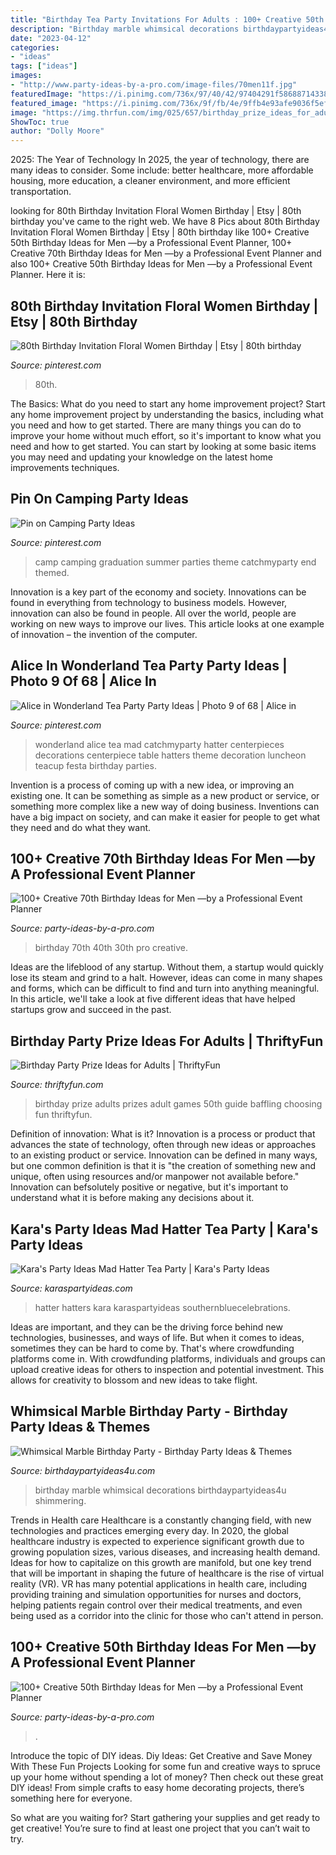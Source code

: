 ```yaml
---
title: "Birthday Tea Party Invitations For Adults : 100+ Creative 50th Birthday Ideas For Men —by A Professional Event Planner"
description: "Birthday marble whimsical decorations birthdaypartyideas4u shimmering"
date: "2023-04-12"
categories:
- "ideas"
tags: ["ideas"]
images:
- "http://www.party-ideas-by-a-pro.com/image-files/70men11f.jpg"
featuredImage: "https://i.pinimg.com/736x/97/40/42/97404291f58688714338d44c618e318f.jpg"
featured_image: "https://i.pinimg.com/736x/9f/fb/4e/9ffb4e93afe9036f5effe407111d9720--summer-camp-themed-party-school-parties.jpg"
image: "https://img.thrfun.com/img/025/657/birthday_prize_ideas_for_adults_l1.jpg"
ShowToc: true
author: "Dolly Moore"
---
```



2025: The Year of Technology
In 2025, the year of technology, there are many ideas to consider. Some include: better healthcare, more affordable housing, more education, a cleaner environment, and more efficient transportation.

	

		
looking for 80th Birthday Invitation Floral Women Birthday | Etsy | 80th birthday you've came to the right web. We have 8 Pics about 80th Birthday Invitation Floral Women Birthday | Etsy | 80th birthday like 100+ Creative 50th Birthday Ideas for Men —by a Professional Event Planner, 100+ Creative 70th Birthday Ideas for Men —by a Professional Event Planner and also 100+ Creative 50th Birthday Ideas for Men —by a Professional Event Planner. Here it is:
		
    
## 80th Birthday Invitation Floral Women Birthday | Etsy | 80th Birthday

<img loading=lazy src="https://i.pinimg.com/736x/97/40/42/97404291f58688714338d44c618e318f.jpg" onerror="this.onerror=null;this.src='https://tse2.mm.bing.net/th?id=OIP.asN1nFdiG4rzAtTFlZpFQwHaHa&amp;pid=15.1';" alt="80th Birthday Invitation Floral Women Birthday | Etsy | 80th birthday">

_Source: pinterest.com_

>80th. 

	

The Basics: What do you need to start any home improvement project?
Start any home improvement project by understanding the basics, including what you need and how to get started. There are many things you can do to improve your home without much effort, so it's important to know what you need and how to get started. You can start by looking at some basic items you may need and updating your knowledge on the latest home improvements techniques.

    
## Pin On Camping Party Ideas

<img loading=lazy src="https://i.pinimg.com/736x/9f/fb/4e/9ffb4e93afe9036f5effe407111d9720--summer-camp-themed-party-school-parties.jpg" onerror="this.onerror=null;this.src='https://tse4.mm.bing.net/th?id=OIP.Avz2uVK01grSA015_SPuJQHaJl&amp;pid=15.1';" alt="Pin on Camping Party Ideas">

_Source: pinterest.com_

>camp camping graduation summer parties theme catchmyparty end themed. 

	

Innovation is a key part of the economy and society. Innovations can be found in everything from technology to business models. However, innovation can also be found in people. All over the world, people are working on new ways to improve our lives. This article looks at one example of innovation – the invention of the computer.

    
## Alice In Wonderland Tea Party Party Ideas | Photo 9 Of 68 | Alice In

<img loading=lazy src="https://i.pinimg.com/736x/82/2f/f2/822ff28beffca72e3e00a635c737e2b7--wonderland-party-centerpiece-ideas.jpg" onerror="this.onerror=null;this.src='https://tse2.mm.bing.net/th?id=OIP.WM175X2H5zG0Od_6JmUxjwHaLH&amp;pid=15.1';" alt="Alice in Wonderland Tea Party Party Ideas | Photo 9 of 68 | Alice in">

_Source: pinterest.com_

>wonderland alice tea mad catchmyparty hatter centerpieces decorations centerpiece table hatters theme decoration luncheon teacup festa birthday parties. 

	

Invention is a process of coming up with a new idea, or improving an existing one. It can be something as simple as a new product or service, or something more complex like a new way of doing business. Inventions can have a big impact on society, and can make it easier for people to get what they need and do what they want.

    
## 100+ Creative 70th Birthday Ideas For Men —by A Professional Event Planner

<img loading=lazy src="http://www.party-ideas-by-a-pro.com/image-files/70men11f.jpg" onerror="this.onerror=null;this.src='https://tse4.mm.bing.net/th?id=OIP.kRjKfJYXmKU2hioK_dF2_wAAAA&amp;pid=15.1';" alt="100+ Creative 70th Birthday Ideas for Men —by a Professional Event Planner">

_Source: party-ideas-by-a-pro.com_

>birthday 70th 40th 30th pro creative. 

	

Ideas are the lifeblood of any startup. Without them, a startup would quickly lose its steam and grind to a halt. However, ideas can come in many shapes and forms, which can be difficult to find and turn into anything meaningful. In this article, we'll take a look at five different ideas that have helped startups grow and succeed in the past.

    
## Birthday Party Prize Ideas For Adults | ThriftyFun

<img loading=lazy src="https://img.thrfun.com/img/025/657/birthday_prize_ideas_for_adults_l1.jpg" onerror="this.onerror=null;this.src='https://tse4.mm.bing.net/th?id=OIP.vRBzL9v4e9hvslZxB1eVigHaLF&amp;pid=15.1';" alt="Birthday Party Prize Ideas for Adults | ThriftyFun">

_Source: thriftyfun.com_

>birthday prize adults prizes adult games 50th guide baffling choosing fun thriftyfun. 

	

Definition of innovation: What is it?
Innovation is a process or product that advances the state of technology, often through new ideas or approaches to an existing product or service. Innovation can be defined in many ways, but one common definition is that it is "the creation of something new and unique, often using resources and/or manpower not available before." 
Innovation can befsolutely positive or negative, but it's important to understand what it is before making any decisions about it.

    
## Kara&#039;s Party Ideas Mad Hatter Tea Party | Kara&#039;s Party Ideas

<img loading=lazy src="https://www.karaspartyideas.com/wp-content/uploads/2012/05/robynprestonphotography-2012-34_600x900.jpg" onerror="this.onerror=null;this.src='https://tse4.mm.bing.net/th?id=OIP.U886wz1iauuIY5ZeH4CE8wHaLH&amp;pid=15.1';" alt="Kara&#039;s Party Ideas Mad Hatter Tea Party | Kara&#039;s Party Ideas">

_Source: karaspartyideas.com_

>hatter hatters kara karaspartyideas southernbluecelebrations. 

	

Ideas are important, and they can be the driving force behind new technologies, businesses, and ways of life. But when it comes to ideas, sometimes they can be hard to come by. That's where crowdfunding platforms come in. With crowdfunding platforms, individuals and groups can upload creative ideas for others to inspection and potential investment. This allows for creativity to blossom and new ideas to take flight.

    
## Whimsical Marble Birthday Party - Birthday Party Ideas &amp; Themes

<img loading=lazy src="http://www.birthdaypartyideas4u.com/wp-content/uploads/2017/10/Whimsical-Marble-Birthday-Party-Shimmering-Decorations.jpg" onerror="this.onerror=null;this.src='https://tse2.mm.bing.net/th?id=OIP.ISiAjTOHZcMtTyIXgHIddgHaLG&amp;pid=15.1';" alt="Whimsical Marble Birthday Party - Birthday Party Ideas &amp; Themes">

_Source: birthdaypartyideas4u.com_

>birthday marble whimsical decorations birthdaypartyideas4u shimmering. 

	

Trends in Health care
Healthcare is a constantly changing field, with new technologies and practices emerging every day.  In 2020, the global healthcare industry is expected to experience significant growth due to growing population sizes, various diseases, and increasing health demand. Ideas for how to capitalize on this growth are manifold, but one key trend that will be important in shaping the future of healthcare is the rise of virtual reality (VR). VR has many potential applications in health care, including providing training and simulation opportunities for nurses and doctors, helping patients regain control over their medical treatments, and even being used as a corridor into the clinic for those who can't attend in person.

    
## 100+ Creative 50th Birthday Ideas For Men —by A Professional Event Planner

<img loading=lazy src="https://www.party-ideas-by-a-pro.com/image-files/50men37d2.jpg" onerror="this.onerror=null;this.src='https://tse3.mm.bing.net/th?id=OIP.gkDjijNTg1IUl0T5-GqRIAHaE8&amp;pid=15.1';" alt="100+ Creative 50th Birthday Ideas for Men —by a Professional Event Planner">

_Source: party-ideas-by-a-pro.com_

>. 

	

Introduce the topic of DIY ideas.
Diy Ideas: Get Creative and Save Money With These Fun Projects
Looking for some fun and creative ways to spruce up your home without spending a lot of money? Then check out these great DIY ideas! From simple crafts to easy home decorating projects, there’s something here for everyone.

So what are you waiting for? Start gathering your supplies and get ready to get creative! You’re sure to find at least one project that you can’t wait to try.

